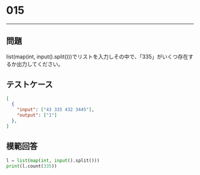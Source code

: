 
# 015

---

## 問題

list(map(int, input().split()))でリストを入力しその中で、「335」がいくつ存在するか出力してください。

## テストケース


```json
[
  {
    "input": ["43 335 432 3445"],
    "output": ["1"]
  },
]
```

## 模範回答

```python
l = list(map(int, input().split()))
print(l.count(335))
```

